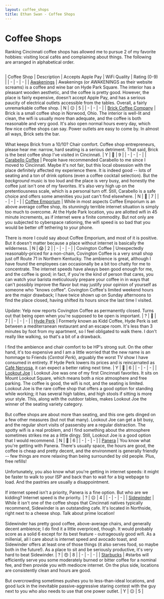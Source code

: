 ```yaml
---
layout: coffee_shops
title: Ethan Swan - Coffee Shops
---
```


# Coffee Shops

Ranking Cincinnati coffee shops has allowed me to pursue 2 of my favorite hobbies: visiting local cafés and complaining about things.
The following are arranged in alphabetical order.
<br><br>

| Coffee Shop | Description | Accepts Apple Pay | WiFi Quality | Rating (0-9) |
| - | - | - |
| [Awakenings](http://www.awakeningscoffeeandwine.com/) | Awakenings (or AWAKENINGS as their website screams) is a coffee and wine bar on Hyde Park Square. The interior has a pleasant wooden aesthetic, and the coffee is pretty good. However, the place is fairly expensive, doesn't accept Apple Pay, and has a serious paucity of electrical outlets accessible from the tables. Overall, a fairly unremarkable coffee shop. | N | 😐 | 5 |
| - | - | - |
| [Brick Coffee Company](https://brickcoffee.co/) | Brick is a small coffee shop in Norwood, Ohio. The interior is well-lit and clean, the wifi is usually more than adequate, and the coffee is both reasonable and very good. It's also open normal hours every day, which few nice coffee shops can say. Power outlets are easy to come by. In almost all ways, Brick sets the bar.<br><br>What keeps Brick from a 10/10? Chair comfort. Coffee shop entrepreneurs, please hear me: narrow, hard seating is a serious detriment. That said, Brick is the best coffee shop I've visited in Cincinnati. | Y | 🙂 | 9 |
| - | - | - |
| [Carabello Coffee](https://www.carabellocoffee.com/) | People have recommended Carabello to me since I moved to Cincinnati. Maybe it's not fair, but this local obsession with the place definitely affected my experience there. It is indeed good -- lots of seating and a ton of drink options (even a coffee cocktail selection). But the *background* music is too loud and the place is very busy, and honestly the coffee just isn't one of my favorites. It's also very high up on the pretentiousness scale, which is a personal turn off. Still, Carabello is a safe choice and offers some amenities you just can't find elsewhere. | N | 🙂 | 7 |
| - | - | - |
| [Coffee Emporium](https://www.coffee-emporium.com/) | While in most aspects Coffee Emporium is an above average coffee shop, its stunningly terrible internet situation is simply too much to overcome. At the Hyde Park location, you are allotted wifi in 45 minute increments, as if internet were a finite commodity. But not only are you subjected to cyberspace rationing, the wifi speed is so bad that you would be better off tethering to your phone.<br><br>There is more I could say about Coffee Emporium, and most of it is positive. But it doesn't matter because a place without internet is basically the wilderness. | N | 😱 | 2 |
| - | - | - |
| Covington Coffee | Unexpectedly reasonably-priced for a non-chain, Covington Coffee is a very small shop just off Route 71 in Northern Kentucky. The ambience is great, although I have found the employees can occasionally be a bit too chatty for me to concentrate. The internet speeds have always been good enough for me, and the coffee is good; in fact, if you're the kind of person that cares, you can watch your barista meticulously prepare your coffee in in ways that can't possibly improve the flavor but may justify your opinion of yourself as someone who "knows coffee". Covington Coffee's limited weekend hours are the major drawback; I have twice shown up on Sunday afternoons to find the place closed, having shifted its hours since the last time I visited.<br><br>Update: Yelp now reports Covington Coffee as permanently closed. Turns out that being open when you're supposed to be open is important. | ? | 🙂 | 7 |
| - | - | - |
| [Hyde Perk](https://www.hydeperkcoffee.com/) | Formerly known as Kidd Coffee, Hyde Perk is set between a mediterranean restaurant and an escape room. It's less than 3 minutes by foot from my apartment, so I feel obligated to walk there. I don't really like walking, so that's a bit of a drawback.<br><br>I find the ambience and chair comfort to be HP's strong suit. On the other hand, it's too expensive and I am a little worried that the new name is an hommage to Friends (*Central Perk*), arguably the worst TV show I have consumed in entirety. If Hyde Perk lowers its prices and is reincarnated as [Café Nervosa](http://thecheersfrasier.wikia.com/wiki/Caf%C3%A9_Nervosa), it can expect a better rating next time. | Y | 🙂 | 6 |
| - | - | - |
| [Lookout Joe](http://www.lookoutjoe.com/) | Lookout Joe was one of my first Cincinnati favorites. It sits on Mount Lookout Square, which means both a nice atmosphere and free parking. The coffee is good, the wifi is not, and the seating is limited. Lookout Joe is the rare coffee shop that offers a good option for standing while working; it has several high tables, and high stools if sitting is more your style. This, along with the outdoor tables, makes Lookout Joe the winner of the seating variety category.<br><br>But coffee shops are about more than seating, and this one gets dinged on a few other measures (but not that many). Lookout Joe can get a bit busy, and the regular short visits of passersby are a regular distraction. The spotty wifi is a real problem, and I find something about the atmosphere sometimes strikes me as a little dingy. Still, Lookout Joe is a good option that I would recommend. | N | 🙁 | 6 |
| - | - | - |
| [Panera](https://www.panerabread.com/en-us/home.html) | You know what you're getting with Panera. There's usually space, the hours are good, the coffee is cheap and pretty decent, and the environment is generally friendly -- few things are more relaxing than being surrounded by old people. Plus, free refills!<br><br>Unfortunately, you also know what you're getting in internet speeds: it might be faster to walk to your ISP and back than to wait for a big webpage to load. And the pastries are usually a disappointment.<br><br>If internet speed isn't a priority, Panera is a fine option. But who are we kidding? Internet speed is *the* priority. | ? | ☹️  | 4 |
| - | - | - |
| [Sidewinder](http://www.sidewindercoffee.com/) | While it isn't one of the coffee shops that Cincinnati natives typically recommend, Sidewinder is an outstanding cafe. It's located in Northside, right next to a cheese shop. Talk about prime location!<br><br>Sidewinder has pretty good coffee, above-average chairs, and generally decent ambience; I do find it a little overpriced, though. It would probably score as a solid 6 except for its best feature - outrageously good wifi. As a millenial, all I care about is internet speed and avocado toast, and Sidewinder offers at least one of those things (it also serves food, so maybe both in the future!). As a place to sit and be seriously productive, it's very hard to beat Sidewinder. | ? | 😍 | 8 |
| - | - | - |
| [Starbucks](https://www.starbucks.com/) | #starbs will efficiently serve you some moderately burned or bitter coffee for a nominal fee, and then provide you with mediocre internet. On the plus side, locations are consistently clean and hours are good.<br><br>But overcrowding sometimes pushes you to less-than-ideal locations, and good luck in the inevitable passive-aggressive staring contest with the guy next to you who also needs to use that one power outlet. | Y | 😐 | 5 |
